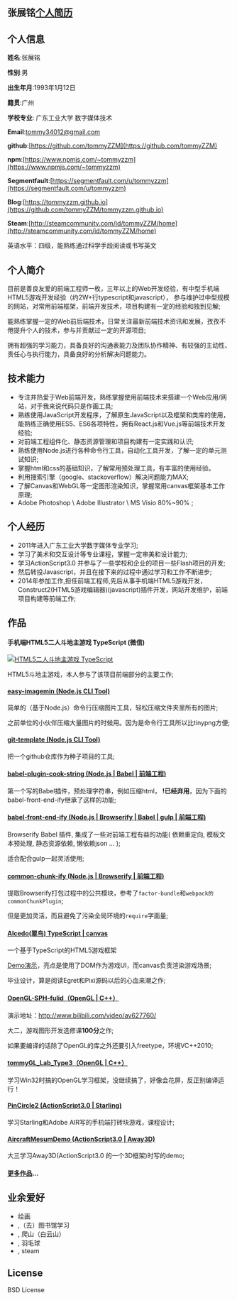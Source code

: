 ## 张展铭[个人简历](https://github.com/tommyZZM/tommyzzm.github.io/blob/master/resume.md)

## 个人信息

**姓名**:张展铭

**性别**:男

**出生年月**:1993年1月12日

**籍贯**:广州

**学校专业**: 广东工业大学 数字媒体技术

**Email**:tommy34012@gmail.com

**github**:[https://github.com/tommyZZM](https://github.com/tommyZZM)

**npm**:[https://www.npmjs.com/~tommyzzm](https://www.npmjs.com/~tommyzzm)

**Segmentfault**:[https://segmentfault.com/u/tommyzzm](https://segmentfault.com/u/tommyzzm)

**Blog**:[https://tommyzzm.github.io](https://github.com/tommyZZM/tommyzzm.github.io)

**Steam**:[http://steamcommunity.com/id/tommyZZM/home](http://steamcommunity.com/id/tommyZZM/home)

英语水平：四级，能熟练通过科学手段阅读或书写英文

## 个人简介

目前是善良友爱的前端工程师一枚，三年以上的Web开发经验，有中型手机端HTML5游戏开发经验（约2W+行typescript和javascript），
参与维护过中型规模的网站，对常用前端框架，前端开发技术，项目构建有一定的经验和独到见解;

能熟练掌握一定的Web前后端技术，日常关注最新前端技术资讯和发展，孜孜不倦提升个人的技术，参与并贡献过一定的开源项目;

拥有超强的学习能力，具备良好的沟通表能力及团队协作精神、有较强的主动性、责任心与执行能力，具备良好的分析解决问题能力。

## 技术能力

- 专注并热爱于Web前端开发，熟练掌握使用前端技术来搭建一个Web应用/网站，对于我来说代码只是作画工具;
- 熟练使用JavaScript开发程序，了解原生JavaScript以及框架和类库的使用，能熟练正确使用ES5、ES6各项特性，拥有React.js和Vue.js等前端技术开发经验;
- 对前端工程组件化、静态资源管理和项目构建有一定实践和认识;
- 熟练使用Node.js进行各种命令行工具，自动化工具开发，了解一定的单元测试知识;
- 掌握html和css的基础知识，了解常用预处理工具，有丰富的使用经验。
- 利用搜索引擎（google、stackoverflow）解决问题能力MAX;
- 了解Canvas和WebGL等一定图形渲染知识，掌握常用canvas框架基本工作原理;
- Adobe Photoshop \ Adobe Illustrator \ MS Visio 80%~90% ;

## 个人经历

- 2011年进入广东工业大学数字媒体专业学习;
- 学习了美术和交互设计等专业课程，掌握一定审美和设计能力;
- 学习ActionScript3.0 并参与了一些学校和企业的项目一些Flash项目的开发;
- 然后转投Javascript，并且在接下来的过程中通过学习和工作不断进步;
- 2014年参加工作,担任前端工程师,先后从事手机端HTML5游戏开发，Construct2(HTML5游戏编辑器)(javascript)插件开发，网站开发维护，前端项目构建等前端工作;

## 作品

#### 手机端HTML5二人斗地主游戏 TypeScript (微信)

[![HTML5二人斗地主游戏 TypeScript](http://7o51mi.com1.z0.glb.clouddn.com/pkddz-qr-sm.png)](https://www.pkddz.com)

HTML5斗地主游戏，本人参与了该项目前端部分的主要工作;

#### [easy-imagemin (Node.js CLI Tool)](https://github.com/tommyZZM/easy-imagemin)

简单的（基于Node.js）命令行压缩图片工具，轻松压缩文件夹里所有的图片;

之前单位的小伙伴压缩大量图片的时候用。因为是命令行工具所以比tinypng方便;

#### [git-template (Node.js CLI Tool)](https://github.com/tommyZZM/git-template)

把一个github仓库作为种子项目的工具;

#### [babel-plugin-cook-string (Node.js | Babel | 前端工程)](https://github.com/gfes/babel-plugin-cook-string)

第一个写的Babel插件，预处理字符串，例如压缩html， **!已经弃用**，因为下面的babel-front-end-ify继承了这样的功能;

#### [babel-front-end-ify (Node.js | Browserify | Babel | gulp | 前端工程)](https://github.com/gfes/babel-front-end-ify)

Browserify Babel 插件, 集成了一些对前端工程有益的功能( 依赖重定向, 模板文本预处理, 静态资源依赖, 懒依赖json ... );

适合配合gulp一起灵活使用;

#### [common-chunk-ify (Node.js | Browserify | 前端工程)](https://github.com/gfes/common-chunk-ify)

提取Browserify打包过程中的公共模块，参考了`factor-bundle`和`webpack的commonChunkPlugin`;

但是更加灵活，而且避免了污染全局环境的`require`字面量;

#### [Alcedo(翠鸟) TypeScript | canvas](https://github.com/tommyZZM/Alcedo)

一个基于TypeScript的HTML5游戏框架

[Demo演示](http://tommyzzm.github.io/ColorJet/)，亮点是使用了DOM作为游戏UI，而canvas负责渲染游戏场景;

毕业设计，算是阅读Egret和Pixi源码以后的心血来潮之作;

#### [OpenGL-SPH-fulid（OpenGL | C++）](https://github.com/tommyZZM/OpenGL-SPH-fulid)

演示地址：http://www.bilibili.com/video/av627760/

大二，游戏图形开发选修课**100分**之作;

如果要编译的话除了OpenGL的库之外还要引入freetype，环境VC++2010;

#### [tommyGL_Lab_Type3（OpenGL | C++）](https://github.com/tommyZZM/tommyGL_Lab_Type3)

学习Win32时搞的OpenGL学习框架，没继续搞了，好像会花屏，反正别编译运行！

#### [PinCircle2 (ActionScript3.0 | Starling)](https://github.com/tommyZZM/PinCircle2)

学习Starling和Adobe AIR写的手机端打砖块游戏，课程设计;

#### [AircraftMesumDemo (ActionScript3.0 | Away3D)](https://github.com/tommyZZM/away3d-aircraftmuseumdemo)

大三学习Away3D(ActionScript3.0 的一个3D框架)时写的demo;

#### [更多作品](https://github.com/tommyZZM)...

## 业余爱好

- 绘画
- ,（去）图书馆学习
- , 爬山（白云山）
- , 羽毛球
- , steam

## License

BSD License
